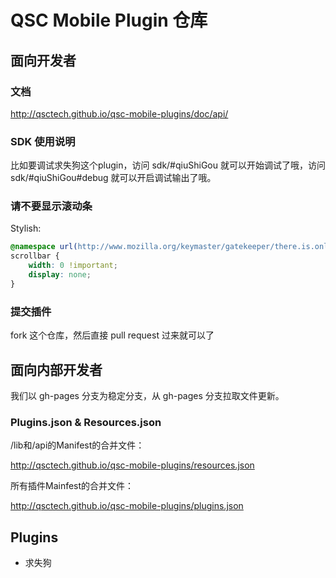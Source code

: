 # QSC Mobile Plugin 仓库

## 面向开发者

### 文档

http://qsctech.github.io/qsc-mobile-plugins/doc/api/

### SDK 使用说明

比如要调试求失狗这个plugin，访问 sdk/#qiuShiGou 就可以开始调试了哦，访问 sdk/#qiuShiGou#debug 就可以开启调试输出了哦。

### 请不要显示滚动条

Stylish:

```css
@namespace url(http://www.mozilla.org/keymaster/gatekeeper/there.is.only.xul);
scrollbar {  
    width: 0 !important;
    display: none;
}
```

### 提交插件

fork 这个仓库，然后直接 pull request 过来就可以了

## 面向内部开发者

我们以 gh-pages 分支为稳定分支，从 gh-pages 分支拉取文件更新。

### Plugins.json & Resources.json

/lib和/api的Manifest的合并文件：

http://qsctech.github.io/qsc-mobile-plugins/resources.json

所有插件Mainfest的合并文件：

http://qsctech.github.io/qsc-mobile-plugins/plugins.json

## Plugins

- 求失狗

